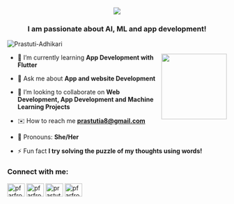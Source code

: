 <h1 align="center">
    <img src="https://readme-typing-svg.herokuapp.com/?font=Righteous&size=35&center=true&vCenter=true&width=500&height=70&duration=4000&lines=Hello+There!+👋;+I'm+Prastuti+Adhikari!;+I'm+a+Designer;+Mobile+Application+Developer;+Data+Science+Enthusiast;" />
</h1>

<h3 align="center">I am passionate about AI, ML and app development!</h3>
<p align="left"> <img src="https://komarev.com/ghpvc/?username=Prastuti-Adhikari&label=Profile%20views&color=0e75b6&style=flat" alt="Prastuti-Adhikari" /> </p>
<img align="right" height="150" src="https://camo.githubusercontent.com/19db51af5f90f1b152bc0b9078f5fe97053955be5074f03f17019c70345bdcdb/68747470733a2f2f6d69726f2e6d656469756d2e636f6d2f6d61782f313336302f302a37513379765349765f7430696f4a2d5a2e676966"  />


- 🔭 I’m currently learning **App Development with Flutter**

- 🥳 Ask me about **App and website Development**

- 🌱 I’m looking to collaborate on **Web Development, App Development and Machine Learning Projects**

- ✉️ How to reach me **prastutia8@gmail.com**

- 👧 Pronouns: **She/Her**

- ⚡ Fun fact **I try solving the puzzle of my thoughts using words!**

<h3 align="left">Connect with me:</h3>
<p align="left">
<a href="https://twitter.com/pfarfromhome" target="blank"><img align="center" src="https://raw.githubusercontent.com/rahuldkjain/github-profile-readme-generator/master/src/images/icons/Social/twitter.svg" alt="pfarfromhome" height="30" width="40" /></a>
<a href="https://linkedin.com/in/prastutiadhikari" target="blank"><img align="center" src="https://raw.githubusercontent.com/rahuldkjain/github-profile-readme-generator/master/src/images/icons/Social/linked-in-alt.svg" alt="pfarfromhome" height="30" width="40" /></a>
<a href="https://fb.com/prastuti.adhikari.5" target="blank"><img align="center" src="https://raw.githubusercontent.com/rahuldkjain/github-profile-readme-generator/master/src/images/icons/Social/facebook.svg" alt="prastuti.adhikari.5" height="30" width="40" /></a>
<a href="https://instagram.com/pfarfromhome" target="blank"><img align="center" src="https://raw.githubusercontent.com/rahuldkjain/github-profile-readme-generator/master/src/images/icons/Social/instagram.svg" alt="pfarfromhome" height="30" width="40" /></a>
</p>
